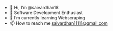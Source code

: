 - 👋 Hi, I’m @saivardhan18
- 👀 Software Development Enthusiast
- 🌱 I’m currently learning Webscraping
- 📫 How to reach me saivardhan11111@gmail.com

<!---
saivardhan18/saivardhan18 is a ✨ special ✨ repository because its `README.md` (this file) appears on your GitHub profile.
You can click the Preview link to take a look at your changes.
--->
